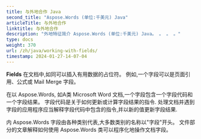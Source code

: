```yaml
---
title: 与外地合作 Java
second_title: "Aspose.Words (单位:千美元) Java"
articleTitle: 与外地合作
linktitle: 与外地合作
description: "外地特征简介 Aspose.Words (单位:千美元) Java。 。 。 。"
type: docs
weight: 370
url: /zh/java/working-with-fields/
timestamp: 2024-01-27-14-07-04
---
```


**Fields** 在文档中,如同可以插入有用数据的占位符。 例如,一个字段可以是页面引用、公式或 Mail Merge 字段。

在以 Aspose.Words, 如A类 Microsoft Word 文档,一个字段包含一个字段代码和一个字段结果。 字段代码是关于如何更新或计算字段结果的指令. 处理文档并遇到字段的应用程序应当解释字段代码中包含的指令,并以新的值更新字段结果.

内 Aspose.Words 字段由各种类别代表,大多数类别的名称以"字段"开头。 文件部分的文章解释如何使用 Aspose.Words 类可以程序化地操作文档字段。
